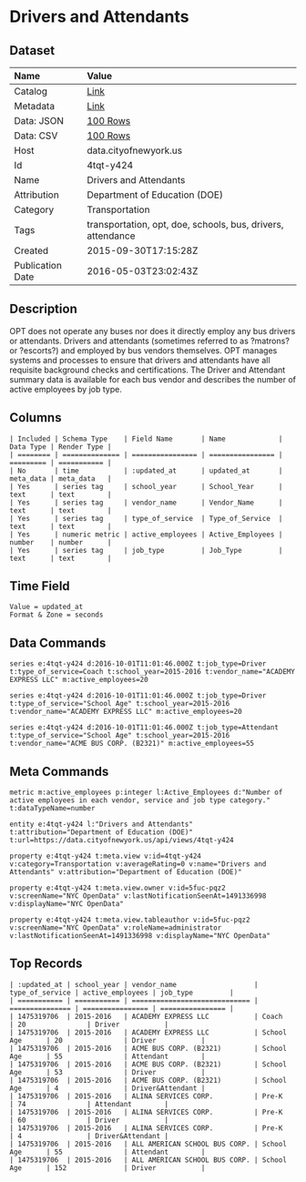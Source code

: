 # Drivers and Attendants

## Dataset

| Name | Value |
| :--- | :---- |
| Catalog | [Link](https://catalog.data.gov/dataset/drivers-and-attendants) |
| Metadata | [Link](https://data.cityofnewyork.us/api/views/4tqt-y424) |
| Data: JSON | [100 Rows](https://data.cityofnewyork.us/api/views/4tqt-y424/rows.json?max_rows=100) |
| Data: CSV | [100 Rows](https://data.cityofnewyork.us/api/views/4tqt-y424/rows.csv?max_rows=100) |
| Host | data.cityofnewyork.us |
| Id | 4tqt-y424 |
| Name | Drivers and Attendants |
| Attribution | Department of Education (DOE) |
| Category | Transportation |
| Tags | transportation, opt, doe, schools, bus, drivers, attendance |
| Created | 2015-09-30T17:15:28Z |
| Publication Date | 2016-05-03T23:02:43Z |

## Description

OPT does not operate any buses nor does it directly employ any bus drivers or attendants. Drivers and attendants (sometimes referred to as ?matrons? or ?escorts?) and employed by bus vendors themselves. OPT manages systems and processes to ensure that drivers and attendants have all requisite background checks and certifications. The Driver and Attendant summary data is available for each bus vendor and describes the number of active employees by job type.

## Columns

```ls
| Included | Schema Type    | Field Name       | Name             | Data Type | Render Type |
| ======== | ============== | ================ | ================ | ========= | =========== |
| No       | time           | :updated_at      | updated_at       | meta_data | meta_data   |
| Yes      | series tag     | school_year      | School_Year      | text      | text        |
| Yes      | series tag     | vendor_name      | Vendor_Name      | text      | text        |
| Yes      | series tag     | type_of_service  | Type_of_Service  | text      | text        |
| Yes      | numeric metric | active_employees | Active_Employees | number    | number      |
| Yes      | series tag     | job_type         | Job_Type         | text      | text        |
```

## Time Field

```ls
Value = updated_at
Format & Zone = seconds
```

## Data Commands

```ls
series e:4tqt-y424 d:2016-10-01T11:01:46.000Z t:job_type=Driver t:type_of_service=Coach t:school_year=2015-2016 t:vendor_name="ACADEMY EXPRESS LLC" m:active_employees=20

series e:4tqt-y424 d:2016-10-01T11:01:46.000Z t:job_type=Driver t:type_of_service="School Age" t:school_year=2015-2016 t:vendor_name="ACADEMY EXPRESS LLC" m:active_employees=20

series e:4tqt-y424 d:2016-10-01T11:01:46.000Z t:job_type=Attendant t:type_of_service="School Age" t:school_year=2015-2016 t:vendor_name="ACME BUS CORP. (B2321)" m:active_employees=55
```

## Meta Commands

```ls
metric m:active_employees p:integer l:Active_Employees d:"Number of active employees in each vendor, service and job type category." t:dataTypeName=number

entity e:4tqt-y424 l:"Drivers and Attendants" t:attribution="Department of Education (DOE)" t:url=https://data.cityofnewyork.us/api/views/4tqt-y424

property e:4tqt-y424 t:meta.view v:id=4tqt-y424 v:category=Transportation v:averageRating=0 v:name="Drivers and Attendants" v:attribution="Department of Education (DOE)"

property e:4tqt-y424 t:meta.view.owner v:id=5fuc-pqz2 v:screenName="NYC OpenData" v:lastNotificationSeenAt=1491336998 v:displayName="NYC OpenData"

property e:4tqt-y424 t:meta.view.tableauthor v:id=5fuc-pqz2 v:screenName="NYC OpenData" v:roleName=administrator v:lastNotificationSeenAt=1491336998 v:displayName="NYC OpenData"
```

## Top Records

```ls
| :updated_at | school_year | vendor_name                   | type_of_service | active_employees | job_type         | 
| =========== | =========== | ============================= | =============== | ================ | ================ | 
| 1475319706  | 2015-2016   | ACADEMY EXPRESS LLC           | Coach           | 20               | Driver           | 
| 1475319706  | 2015-2016   | ACADEMY EXPRESS LLC           | School Age      | 20               | Driver           | 
| 1475319706  | 2015-2016   | ACME BUS CORP. (B2321)        | School Age      | 55               | Attendant        | 
| 1475319706  | 2015-2016   | ACME BUS CORP. (B2321)        | School Age      | 53               | Driver           | 
| 1475319706  | 2015-2016   | ACME BUS CORP. (B2321)        | School Age      | 4                | Driver&Attendant | 
| 1475319706  | 2015-2016   | ALINA SERVICES CORP.          | Pre-K           | 74               | Attendant        | 
| 1475319706  | 2015-2016   | ALINA SERVICES CORP.          | Pre-K           | 60               | Driver           | 
| 1475319706  | 2015-2016   | ALINA SERVICES CORP.          | Pre-K           | 4                | Driver&Attendant | 
| 1475319706  | 2015-2016   | ALL AMERICAN SCHOOL BUS CORP. | School Age      | 55               | Attendant        | 
| 1475319706  | 2015-2016   | ALL AMERICAN SCHOOL BUS CORP. | School Age      | 152              | Driver           | 
```